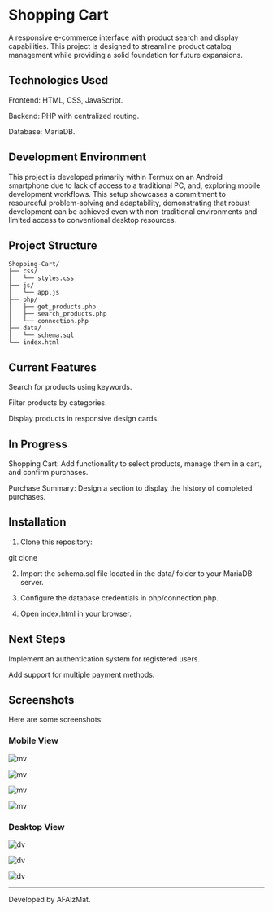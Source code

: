# Shopping Cart

A responsive e-commerce interface with product search and display capabilities. This project is designed to streamline product catalog management while providing a solid foundation for future expansions.

## Technologies Used

Frontend: HTML, CSS, JavaScript.

Backend: PHP with centralized routing.

Database: MariaDB.

## Development Environment

This project is developed primarily within Termux on an Android smartphone due to lack of access to a traditional PC, and, exploring mobile development workflows. This setup showcases a commitment to resourceful problem-solving and adaptability, demonstrating that robust development can be achieved even with non-traditional environments and limited access to conventional desktop resources.

## Project Structure
```
Shopping-Cart/
├── css/
│   └── styles.css
├── js/
│   └── app.js
├── php/
│   ├── get_products.php
│   ├── search_products.php
│   └── connection.php
├── data/
│   └── schema.sql
└── index.html
```
## Current Features

Search for products using keywords.

Filter products by categories.

Display products in responsive design cards.

## In Progress

Shopping Cart: Add functionality to select products, manage them in a cart, and confirm purchases.

Purchase Summary: Design a section to display the history of completed purchases.

## Installation

1. Clone this repository:

git clone <repository URL>

2. Import the schema.sql file located in the data/ folder to your MariaDB server.

3. Configure the database credentials in php/connection.php.

4. Open index.html in your browser.

## Next Steps

Implement an authentication system for registered users.

Add support for multiple payment methods.

## Screenshots 

Here are some screenshots:

### Mobile View
   
![mv](/ss/mv1.png)

![mv](/ss/mv2.png)

![mv](/ss/mv3.png)

![mv](/ss/mv4.png)


### Desktop View

![dv](/ss/dv1.png)

![dv](/ss/dv2.png)

![dv](/ss/dv4.png)

---

Developed by AFAlzMat.

